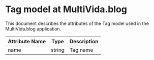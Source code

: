 # Tag model at MultiVida.blog

This document describes the attributes of the Tag model used in the MultiVida.blog application.

| Attribute Name   | Type           | Description                |
|------------------|----------------|----------------------------|
| name             | string         | Tag name                   |

